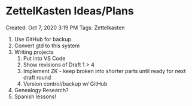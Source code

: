 # ZettelKasten Ideas/Plans

Created: Oct 7, 2020 3:19 PM
Tags: Zettelkasten

1. Use GitHub for backup
2. Convert gtd to this system
3. Writing projects
    1. Put into VS Code
    2. Show revisions of Draft 1 > 4
    3. Implement ZK - keep broken into shorter parts until ready for next draft round
    4. Version control/backup w/ GitHub
4. Genealogy Research?
5. Spanish lessons!